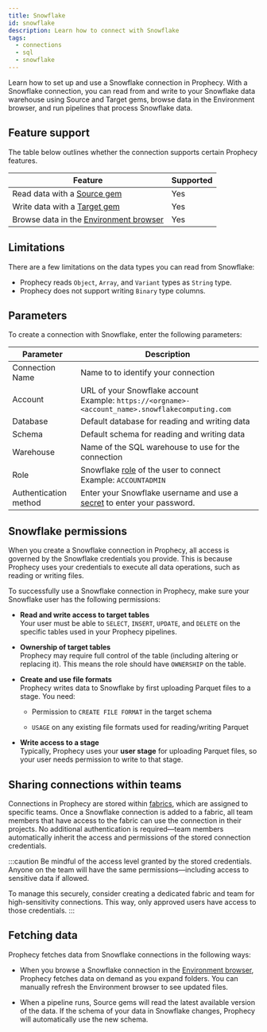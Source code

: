 ```yaml
---
title: Snowflake
id: snowflake
description: Learn how to connect with Snowflake
tags:
  - connections
  - sql
  - snowflake
---
```


Learn how to set up and use a Snowflake connection in Prophecy. With a Snowflake connection, you can read from and write to your Snowflake data warehouse using Source and Target gems, browse data in the Environment browser, and run pipelines that process Snowflake data.

## Feature support

The table below outlines whether the connection supports certain Prophecy features.

| Feature                                                       | Supported |
| ------------------------------------------------------------- | --------- |
| Read data with a [Source gem](/analysts/source-target)        | Yes       |
| Write data with a [Target gem](/analysts/source-target)       | Yes       |
| Browse data in the [Environment browser](/analysts/pipelines) | Yes       |

## Limitations

There are a few limitations on the data types you can read from Snowflake:

- Prophecy reads `Object`, `Array`, and `Variant` types as `String` type.
- Prophecy does not support writing `Binary` type columns.

## Parameters

To create a connection with Snowflake, enter the following parameters:

| Parameter             | Description                                                                                                                                    |
| --------------------- | ---------------------------------------------------------------------------------------------------------------------------------------------- |
| Connection Name       | Name to to identify your connection                                                                                                            |
| Account               | URL of your Snowflake account<br/>Example: `https://<orgname>-<account_name>.snowflakecomputing.com`                                           |
| Database              | Default database for reading and writing data                                                                                                  |
| Schema                | Default schema for reading and writing data                                                                                                    |
| Warehouse             | Name of the SQL warehouse to use for the connection                                                                                            |
| Role                  | Snowflake [role](https://docs.snowflake.com/en/user-guide/security-access-control-overview) of the user to connect<br/>Example: `ACCOUNTADMIN` |
| Authentication method | Enter your Snowflake username and use a [secret](docs/administration/secrets/secrets.md) to enter your password.                               |

<!-- ## Authentication methods

You can configure your Snowflake connection with one of the following authentication methods:

- **Snowflake [OAuth](docs/administration/authentication/databricks-oauth.md).** Prophecy prompts you to sign in with Snowflake.
- **Password**. Enter your Snowflake username and use a [secret](docs/administration/secrets/secrets.md) to enter your password. -->

## Snowflake permissions

When you create a Snowflake connection in Prophecy, all access is governed by the Snowflake credentials you provide. This is because Prophecy uses your credentials to execute all data operations, such as reading or writing files.

To successfully use a Snowflake connection in Prophecy, make sure your Snowflake user has the following permissions:

- **Read and write access to target tables**  
  Your user must be able to `SELECT`, `INSERT`, `UPDATE`, and `DELETE` on the specific tables used in your Prophecy pipelines.

- **Ownership of target tables**  
  Prophecy may require full control of the table (including altering or replacing it). This means the role should have `OWNERSHIP` on the table.

- **Create and use file formats**  
  Prophecy writes data to Snowflake by first uploading Parquet files to a stage. You need:

  - Permission to `CREATE FILE FORMAT` in the target schema

  - `USAGE` on any existing file formats used for reading/writing Parquet

- **Write access to a stage**  
  Typically, Prophecy uses your **user stage** for uploading Parquet files, so your user needs permission to write to that stage.

## Sharing connections within teams

Connections in Prophecy are stored within [fabrics](docs/administration/fabrics/prophecy-fabrics/prophecy-fabrics.md), which are assigned to specific teams. Once a Snowflake connection is added to a fabric, all team members that have access to the fabric can use the connection in their projects. No additional authentication is required—team members automatically inherit the access and permissions of the stored connection credentials.

:::caution
Be mindful of the access level granted by the stored credentials. Anyone on the team will have the same permissions—including access to sensitive data if allowed.

To manage this securely, consider creating a dedicated fabric and team for high-sensitivity connections. This way, only approved users have access to those credentials.
:::

## Fetching data

Prophecy fetches data from Snowflake connections in the following ways:

- When you browse a Snowflake connection in the [Environment browser](/analysts/pipelines), Prophecy fetches data on demand as you expand folders. You can manually refresh the Environment browser to see updated files.

- When a pipeline runs, Source gems will read the latest available version of the data. If the schema of your data in Snowflake changes, Prophecy will automatically use the new schema.
